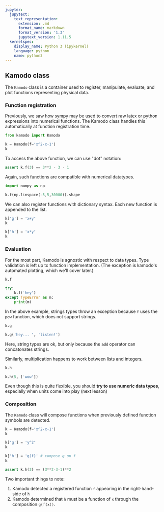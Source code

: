 ```yaml
---
jupyter:
  jupytext:
    text_representation:
      extension: .md
      format_name: markdown
      format_version: '1.3'
      jupytext_version: 1.11.5
  kernelspec:
    display_name: Python 3 (ipykernel)
    language: python
    name: python3
---
```


## Kamodo class

The `Kamodo` class is a container used to register, manipulate, evaluate, and plot functions representing physical data.


### Function registration


Previously, we saw how sympy may be used to convert raw latex or python expressions into numerical functions. The Kamodo class handles this automatically at function registration time. 

```python
from kamodo import Kamodo
```

```python
k = Kamodo(f='x^2-x-1')
k
```

To access the above function, we can use "dot" notation:

```python
assert k.f(3) == 3**2 - 3 - 1
```

Again, such functions are compatible with numerical datatypes.

```python
import numpy as np
```

```python
k.f(np.linspace(-5,5,30000)).shape
```

We can also register functions with dictionary syntax. Each new function is appended to the list.

```python
k['g'] = 'x+y'
k
```

```python
k['h'] = 'x*y'
k
```

### Evaluation

For the most part, Kamodo is agnostic with respect to data types. Type validation is left up to function implementation. (The exception is kamodo's automated plotting, which we'll cover later.)

```python
k.f
```

```python
try:
    k.f('hey')
except TypeError as m:
    print(m)
```

In the above example, strings types throw an exception because `f` uses the `pow` function, which does not support strings.

```python
k.g
```

```python
k.g('hey... ', 'listen!')
```

Here, string types are ok, but only because the `add` operator can concatonates strings.

Similarly, multiplication happens to work between lists and integers.

```python
k.h
```

```python
k.h(5, ['wow'])
```

Even though this is quite flexible, you should **try to use numeric data types**, especially when units come into play (next lesson)


### Composition


The `Kamodo` class will compose functions when previously defined function symbols are detected.

```python
k = Kamodo(f='x^2-x-1')
k
```

```python
k['g'] = 'y^2'
k
```

```python
k['h'] = 'g(f)' # compose g on f
k
```

```python
assert k.h(3) == (3**2-3-1)**2
```

Two important things to note:

1. Kamodo detected a registered function `f` appearing in the right-hand-side of `h`
2. Kamodo determined that `h` must be a function of `x` through the composition `g(f(x))`.
